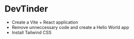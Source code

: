 # DevTinder


- Create a Vite + React application
- Remove unneccessary code and create a Hello World app
- Install Tailwind CSS
